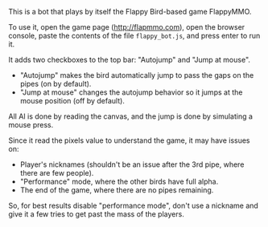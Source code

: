 This is a bot that plays by itself the Flappy Bird-based game FlappyMMO.

To use it, open the game page (http://flapmmo.com), open the browser console, paste
the contents of the file `flappy_bot.js`, and press enter to run it.

It adds two checkboxes to the top bar: "Autojump" and "Jump at mouse".

- "Autojump" makes the bird automatically jump to pass the gaps on the pipes (on by default).
- "Jump at mouse" changes the autojump behavior so it jumps at the mouse position (off by default).

All AI is done by reading the canvas, and the jump is done by simulating a mouse press.

Since it read the pixels value to understand the game, it may have issues on:

- Player's nicknames (shouldn't be an issue after the 3rd pipe, where there are few people).
- "Performance" mode, where the other birds have full alpha.
- The end of the game, where there are no pipes remaining.

So, for best results disable "performance mode", don't use a nickname and give it a few tries
to get past the mass of the players.